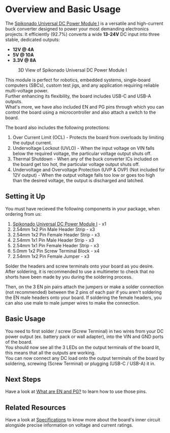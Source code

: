 <script type="module" src="https://ajax.googleapis.com/ajax/libs/model-viewer/3.5.0/model-viewer.min.js"></script>

# Overview and Basic Usage

The [Spikonado Universal DC Power Module I](https://spikonado.com/product/spikonado-universal-dc-power-module-i) is a versatile and high-current buck converter designed to power your most demanding electronics projects. It efficiently (92.7%) converts a wide **13-24V** DC input into three stable, dedicated outputs:

- **12V @ 4A**
- **5V @ 10A**
- **3.3V @ 8A**

<figure markdown>
  <model-viewer alt="3D View of Spikonado Universal DC Power Module I" src="../assets/3d_model/Spikonado_Universal_DC_Power_Module_I.glb" camera-controls autoplay style="width: 500px; height: 300px;">
  </model-viewer>
  <figcaption markdown>3D View of Spikonado Universal DC Power Module I</figcaption>
</figure>

This module is perfect for robotics, embedded systems, single-board computers (SBCs), custom test jigs, and any application requiring reliable multi-voltage power.<br>
Further enhancing its flexibility, the board includes USB-C and USB-A outputs.<br>
What's more, we have also included EN and PG pins through which you can control the board using a microcontroller and also attach a switch to the board.

The board also includes the following protections:

1. Over Current Limit (OCL) - Protects the board from overloads by limiting the output current.
2. Undervoltage Lockout (UVLO) - When the input voltage on VIN falls below the required voltage, the particular voltage output shuts off.
3. Thermal Shutdown - When any of the buck converter ICs included on the board get too hot, the particular voltage output shuts off.
4. Undervoltage and Overvoltage Protection (UVP & OVP) (Not included for 12V output) - When the output voltage falls too low or goes too high than the desired voltage, the output is discharged and latched.

## Setting it Up

You must have recieved the following components in your package, when ordering from us:

1. [Spikonado Universal DC Power Module I](https://spikonado.com/product/spikonado-universal-dc-power-module-i) - x1
2. 2.54mm 1x2 Pin Male Header Strip - x3
3. 2.54mm 1x2 Pin Female Header Strip - x3
4. 2.54mm 1x1 Pin Male Header Strip - x3
5. 2.54mm 1x1 Pin Female Header Strip - x3
6. 5.0mm 1x2 Pin Screw Terminal Block - x4
7. 2.54mm 1x2 Pin Female Jumper - x3

Solder the headers and screw terminals onto your board as you desire.<br>
After soldering, it is recommended to use a multimeter to check that no shorts have been made by you during the soldering process.

Then, on the 3 EN pin pairs attach the jumpers or make a solder connection (not recommended) between the 2 pins of each pair if you aren't soldering the EN male headers onto your board. If soldering the female headers, you can also use male to male jumper wires to make the connection.

## Basic Usage

You need to first solder / screw (Screw Terminal) in two wires from your DC power output (ex. battery pack or wall adapter), into the VIN and GND ports of the board.<br>
You should now see all the 3 LEDs on the output terminals of the board lit, this means that all the outputs are working.<br>
You can now connect any DC load onto the output terminals of the board by soldering, screwing (Screw Terminal) or plugging (USB-C / USB-A) it in.

## Next Steps

Have a look at [What are EN and PG?](what_are_en_and_pg.md) to learn how to use those pins.<br>

## Related Resources

Have a look at [Specifications](specifications.md) to know more about the board's inner circuit alongside precise information on voltage and current ratings.

